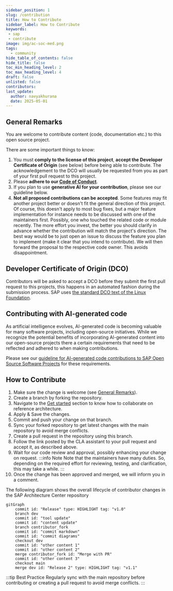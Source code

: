```yaml
---
sidebar_position: 1
slug: /contribution
title: How to Contribute
sidebar_label: How to Contribute
keywords:
 - sap
 - contribute
image: img/ac-soc-med.png
tags:
  - community
hide_table_of_contents: false
hide_title: false
toc_min_heading_level: 2
toc_max_heading_level: 4
draft: false
unlisted: false
contributors:
last_update:
  author: navyakhurana
  date: 2025-05-01
---
```



## General Remarks

You are welcome to contribute content (code, documentation etc.) to this open source project.

There are some important things to know:

1. You must **comply to the license of this project**, **accept the Developer Certificate of Origin** (see below) before being able to contribute. The acknowledgement to the DCO will usually be requested from you as part of your first pull request to this project.
2. Please **adhere to our [Code of Conduct](../code-of-conduct.md)**.
3. If you plan to use **generative AI for your contribution**, please see our guideline below.
4. **Not all proposed contributions can be accepted**. Some features may fit another project better or doesn't fit the general direction of this project. Of course, this doesn't apply to most bug fixes, but a major feature implementation for instance needs to be discussed with one of the maintainers first. Possibly, one who touched the related code or module recently. The more effort you invest, the better you should clarify in advance whether the contribution will match the project's direction. The best way would be to just open an issue to discuss the feature you plan to implement (make it clear that you intend to contribute). We will then forward the proposal to the respective code owner. This avoids disappointment.

## Developer Certificate of Origin (DCO)

Contributors will be asked to accept a DCO before they submit the first pull request to this projects, this happens in an automated fashion during the submission process. SAP uses [the standard DCO text of the Linux Foundation](https://developercertificate.org/).

## Contributing with AI-generated code

As artificial intelligence evolves, AI-generated code is becoming valuable for many software projects, including open-source initiatives. While we recognize the potential benefits of incorporating AI-generated content into our open-source projects there a certain requirements that need to be reflected and adhered to when making contributions.

Please see our [guideline for AI-generated code contributions to SAP Open Source Software Projects](https://github.com/SAP/.github/blob/main/CONTRIBUTING_USING_GENAI.md) for these requirements.

## How to Contribute

1. Make sure the change is welcome (see [General Remarks](#general-remarks)).
2. Create a branch by forking the repository.
3. Navigate to the [Get started](get-started.md) section to know how to collaborate on reference architecture.
4. Apply & Save the changes.
5. Commit and push your change on that branch.
6. Sync your forked repository to get latest changes with the main repository to avoid merge conflicts.
7. Create a pull request in the repository using this branch.
8. Follow the link posted by the CLA assistant to your pull request and accept it, as described above.
9. Wait for our code review and approval, possibly enhancing your change on request.
:::info Note
Note that the maintainers have many duties. So, depending on the required effort for reviewing, testing, and clarification, this may take a while.
:::
10. Once the change has been approved and merged, we will inform you in a comment.

The following diagram shows the overall lifecycle of contributor changes in the SAP Architecture Center repository

```mermaid
gitGraph
    commit id: "Release" type: HIGHLIGHT tag: "v1.0"
    branch dev
    commit id: "tool update"
    commit id: "content update"
    branch contributor_fork
    commit id: "commit markdown"
    commit id: "commit diagrams"
    checkout dev
    commit id: "other content 1"
    commit id: "other content 2"
    merge contributor_fork id: "Merge with PR"
    commit id: "other content 3"
    checkout main
    merge dev id: "Release 2" type: HIGHLIGHT tag: "v1.1"
```

:::tip Best Practice
Regularly sync with the main repository before contributing or creating a pull request to avoid merge conflicts.
:::